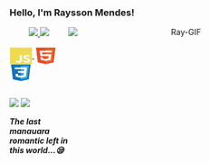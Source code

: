 ### Hello, I'm Raysson Mendes! 

<div align="center">
  <a href="https://github.com/raissu">
  <img height="170em" src="https://github-readme-stats.vercel.app/api?username=Raissu&show_icons=true&theme=dracula&include_all_commits=true&count_private=true"/>
    <img align="right" alt="Ray-GIF" height="330" width="400" src="https://c.tenor.com/AuOdlzAuj_0AAAAC/headbanging-black-metal.gif">
  <img height="150em" src="https://github-readme-stats.vercel.app/api/top-langs/?username=Raissu&layout=compact&langs_count=7&theme=dracula"/>
</div>
<div style="display: inline_block"><br>
  <img align="center" alt="Ray-Js" height="30" width="40" src="https://raw.githubusercontent.com/devicons/devicon/master/icons/javascript/javascript-plain.svg">
  <img align="center" alt="Ray-HTML" height="30" width="40" src="https://raw.githubusercontent.com/devicons/devicon/master/icons/html5/html5-original.svg">
  <img align="center" alt="Ray-CSS" height="30" width="40" src="https://raw.githubusercontent.com/devicons/devicon/master/icons/css3/css3-original.svg">

  ##
 
<div> 
  <a href="https://instagram.com/rayssnn" target="_blank"><img src="https://img.shields.io/badge/-Instagram-%23E4405F?style=for-the-badge&logo=instagram&logoColor=white" target="_blank"></a>
 <a href="https://discord.gg/wNAeH4Wrms" target="_blank"><img src="https://img.shields.io/badge/Discord-7289DA?style=for-the-badge&logo=discord&logoColor=white" target="_blank"></a> 
  
<i><strong>The last manauara romantic left in this world...😪 </strong></i>
